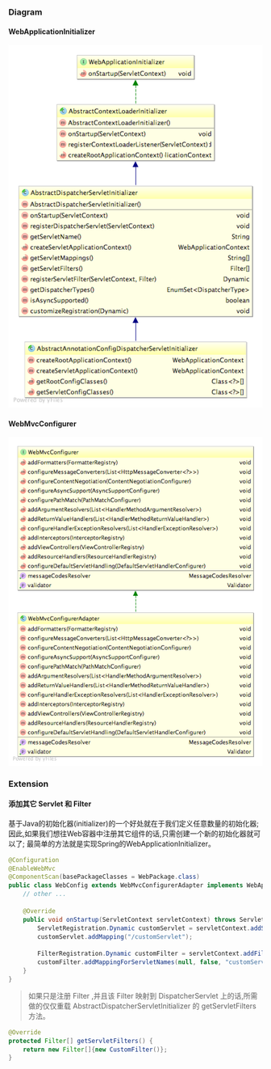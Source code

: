 ### Diagram

#### WebApplicationInitializer

![aacds](aacds.png)

#### WebMvcConfigurer

![wmc](wmc.png)

### Extension

#### 添加其它 Servlet 和 Filter

基于Java的初始化器(initializer)的一个好处就在于我们定义任意数量的初始化器;因此,如果我们想往Web容器中注册其它组件的话,只需创建一个新的初始化器就可以了;
最简单的方法就是实现Spring的WebApplicationInitializer。

```java
@Configuration
@EnableWebMvc
@ComponentScan(basePackageClasses = WebPackage.class)
public class WebConfig extends WebMvcConfigurerAdapter implements WebApplicationInitializer {
    // other ...
    
    @Override
    public void onStartup(ServletContext servletContext) throws ServletException {
        ServletRegistration.Dynamic customServlet = servletContext.addServlet("customServlet", CustomServlet.class);
        customServlet.addMapping("/customServlet");

        FilterRegistration.Dynamic customFilter = servletContext.addFilter("customFilter", CustomFilter.class);
        customFilter.addMappingForServletNames(null, false, "customServlet");
    }
}
```

> 如果只是注册 Filter ,并且该 Filter 映射到 DispatcherServlet 上的话,所需做的仅仅重载 AbstractDispatcherServletInitializer 的 getServletFilters 方法。

```java
@Override
protected Filter[] getServletFilters() {
    return new Filter[]{new CustomFilter()};
}
```
